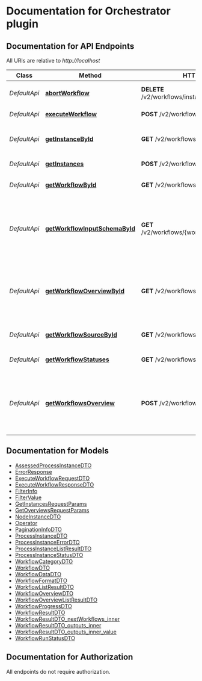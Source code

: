 # Documentation for Orchestrator plugin

<a name="documentation-for-api-endpoints"></a>
## Documentation for API Endpoints

All URIs are relative to *http://localhost*

| Class | Method | HTTP request | Description |
|------------ | ------------- | ------------- | -------------|
| *DefaultApi* | [**abortWorkflow**](Apis/DefaultApi.md#abortworkflow) | **DELETE** /v2/workflows/instances/{instanceId}/abort | Abort a workflow instance |
*DefaultApi* | [**executeWorkflow**](Apis/DefaultApi.md#executeworkflow) | **POST** /v2/workflows/{workflowId}/execute | Execute a workflow |
*DefaultApi* | [**getInstanceById**](Apis/DefaultApi.md#getinstancebyid) | **GET** /v2/workflows/instances/{instanceId} | Get Workflow Instance by ID |
*DefaultApi* | [**getInstances**](Apis/DefaultApi.md#getinstances) | **POST** /v2/workflows/instances | Get instances |
*DefaultApi* | [**getWorkflowById**](Apis/DefaultApi.md#getworkflowbyid) | **GET** /v2/workflows/{workflowId} | Get full workflow info |
*DefaultApi* | [**getWorkflowInputSchemaById**](Apis/DefaultApi.md#getworkflowinputschemabyid) | **GET** /v2/workflows/{workflowId}/inputSchema | Get the workflow input schema. It defines the input fields of the workflow |
*DefaultApi* | [**getWorkflowOverviewById**](Apis/DefaultApi.md#getworkflowoverviewbyid) | **GET** /v2/workflows/{workflowId}/overview | Returns the key fields of the workflow including data on the last run instance |
*DefaultApi* | [**getWorkflowSourceById**](Apis/DefaultApi.md#getworkflowsourcebyid) | **GET** /v2/workflows/{workflowId}/source | Get the workflow's definition |
*DefaultApi* | [**getWorkflowStatuses**](Apis/DefaultApi.md#getworkflowstatuses) | **GET** /v2/workflows/instances/statuses | Get workflow status list |
*DefaultApi* | [**getWorkflowsOverview**](Apis/DefaultApi.md#getworkflowsoverview) | **POST** /v2/workflows/overview | Returns the key fields of the workflow including data on the last run instance |


<a name="documentation-for-models"></a>
## Documentation for Models

 - [AssessedProcessInstanceDTO](./Models/AssessedProcessInstanceDTO.md)
 - [ErrorResponse](./Models/ErrorResponse.md)
 - [ExecuteWorkflowRequestDTO](./Models/ExecuteWorkflowRequestDTO.md)
 - [ExecuteWorkflowResponseDTO](./Models/ExecuteWorkflowResponseDTO.md)
 - [FilterInfo](./Models/FilterInfo.md)
 - [FilterValue](./Models/FilterValue.md)
 - [GetInstancesRequestParams](./Models/GetInstancesRequestParams.md)
 - [GetOverviewsRequestParams](./Models/GetOverviewsRequestParams.md)
 - [NodeInstanceDTO](./Models/NodeInstanceDTO.md)
 - [Operator](./Models/Operator.md)
 - [PaginationInfoDTO](./Models/PaginationInfoDTO.md)
 - [ProcessInstanceDTO](./Models/ProcessInstanceDTO.md)
 - [ProcessInstanceErrorDTO](./Models/ProcessInstanceErrorDTO.md)
 - [ProcessInstanceListResultDTO](./Models/ProcessInstanceListResultDTO.md)
 - [ProcessInstanceStatusDTO](./Models/ProcessInstanceStatusDTO.md)
 - [WorkflowCategoryDTO](./Models/WorkflowCategoryDTO.md)
 - [WorkflowDTO](./Models/WorkflowDTO.md)
 - [WorkflowDataDTO](./Models/WorkflowDataDTO.md)
 - [WorkflowFormatDTO](./Models/WorkflowFormatDTO.md)
 - [WorkflowListResultDTO](./Models/WorkflowListResultDTO.md)
 - [WorkflowOverviewDTO](./Models/WorkflowOverviewDTO.md)
 - [WorkflowOverviewListResultDTO](./Models/WorkflowOverviewListResultDTO.md)
 - [WorkflowProgressDTO](./Models/WorkflowProgressDTO.md)
 - [WorkflowResultDTO](./Models/WorkflowResultDTO.md)
 - [WorkflowResultDTO_nextWorkflows_inner](./Models/WorkflowResultDTO_nextWorkflows_inner.md)
 - [WorkflowResultDTO_outputs_inner](./Models/WorkflowResultDTO_outputs_inner.md)
 - [WorkflowResultDTO_outputs_inner_value](./Models/WorkflowResultDTO_outputs_inner_value.md)
 - [WorkflowRunStatusDTO](./Models/WorkflowRunStatusDTO.md)


<a name="documentation-for-authorization"></a>
## Documentation for Authorization

All endpoints do not require authorization.
